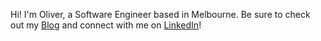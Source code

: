 Hi! I'm Oliver, a Software Engineer based in Melbourne. Be sure to check out my [Blog](https://olibyte.github.io) and connect with me on [LinkedIn](https://www.linkedin.com/in/olivercbennett)!